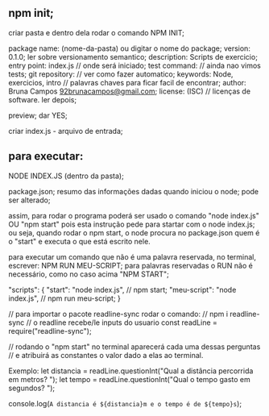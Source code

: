 
## npm init;
criar pasta e dentro dela rodar o comando NPM INIT;

package name: (nome-da-pasta) ou digitar o nome do package;
version: 0.1.0; ler sobre versionamento semantico;
 description: Scripts de exercicio;
 entry point: index.js // onde será iniciado;
 test command: // ainda nao vimos tests;
 git repository: // ver como fazer automatico;
 keywords: Node, exercicios, intro // palavras chaves para ficar facil de encontrar;
 author: Bruna Campos 92brunacampos@gmail.com;
 license: (ISC) // licenças de software. ler depois;

 preview; dar YES;

 criar index.js  -  arquivo de entrada;



## para executar:
 NODE INDEX.JS (dentro da pasta);



 package.json;
 resumo das informações dadas quando iniciou o node;
 pode ser alterado;



 assim, para rodar o programa poderá ser usado o comando "node index.js" OU "npm start" pois esta instrução pede para startar com o node index.js;
 ou seja, quando rodar o npm start, o node procura no package.json quem é o "start" e executa o que está escrito nele. 

 para executar um comando que não é uma palavra reservada, no terminal, escrever: NPM RUN MEU-SCRIPT; para palavras reservadas o RUN não é necessário, como no caso acima "NPM START"; 

 "scripts": {
	"start": "node index.js",   // npm start;
	"meu-script": "node index.js", // npm run meu-script;
 }


// para importar o pacote readline-sync rodar o comando:
// npm i readline-sync 
// o readline recebe/le inputs do usuario 
const readLine = require("readline-sync");

// rodando o "npm start" no terminal aparecerá cada uma dessas perguntas
// e atribuirá as constantes o valor dado a elas ao terminal.

Exemplo:
let distancia = readLine.questionInt("Qual a distância percorrida em metros? ");
let tempo = readLine.questionInt("Qual o tempo gasto em segundos? ");

console.log(`A distancia é ${distancia}m e o tempo é de ${tempo}s`);
